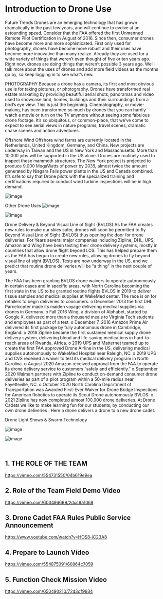 # Introduction to Drone Use

Future Trends
Drones are an emerging technology that has grown dramatically in the past few years, and will continue to evolve at an astounding speed. Consider that the FAA offered the first Unmanned Remote Pilot Certification in August of 2016. Since then, consumer drones have become more and more sophisticated. First only used for photography, drones have become more robust and their uses have become more innovative than many realize. Already they are used for a wide variety of things that weren’t even thought of five or ten years ago. 
Right now, drones are doing things that weren’t possible 3 years ago.
We’ll talk more about the uses of drones and add more field videos as the months go by, so keep logging in to see what’s new.

PHOTOGRAPHY
Because a drone has a camera, its first and most obvious use is for taking pictures, or photography. Drones have transformed real estate marketing by providing beautiful aerial shots, panoramas and video used to showcase land, homes, buildings and their surroundings from a bird’s eye view. This is just the beginning. Cinematography, or movie-making, has been transformed so much by drones that you can hardly watch a movie or turn on the TV anymore without seeing some fabulous drone footage. It’s so ubiquitous, or common-place, that we’ve come to expect to see aerial views in nature programs, travel scenes, dramatic chase scenes and action adventures. 
 
Offshore Wind
Offshore wind farms are currently located in the Netherlands, United Kingdom, Germany, and China. New projects are underway in Taiwan and the US in New York and Massachusetts. More than 10,000 jobs will be supported in the US alone. Drones are routinely used to inspect these mammoth structures. The New York project is projected to produce 9,000 MegaWatts of power by 2035, almost twice the amount generated by Niagara Falls power plants in the US and Canada combined. It’s safe to say that Drone pilots with the specialized training and certifications required to conduct wind turbine inspections will be in high demand. 
 
 ![image](https://github.com/ions29/cpp-reading-material/assets/127531384/75f98503-f87a-4f03-8229-e04edbbc9d0c)

Other Drone Uses
![image](https://github.com/ions29/cpp-reading-material/assets/127531384/7cb00ff0-b02c-42b7-b9d1-fd2ad35926e2)

![image](https://github.com/ions29/cpp-reading-material/assets/127531384/a9437ecc-59fa-4a3b-8071-14148b12881c)




Drone Delivery & Beyond Visual Line of Sight (BVLOS)
As the FAA creates new rules to make our skies safer, drones will soon be permitted to fly Beyond Visual Line of Sight (BVLOS) thus opening the door for drone deliveries. For Years several major companies including Zipline, DHL, UPS, Amazon and Wing have been testing their drone delivery systems, mostly in countries that allow drone flight beyond LOS. This has helped prepare them as the FAA has begun to create new rules, allowing drones to fly beyond visual line of sight (BVLOS). Tests are now underway in the US, and we predict that routine drone deliveries will be “a thing” in the next couple of years.

The FAA has been granting BVLOS drone waivers to operate autonomously in certain cases and in specific areas, with North Carolina becoming the first state in the US to be granted routine flights BVLOS in 2019 to deliver tissue samples and medical supplies at WakeMed center.
The race is on for retailers to begin deliveries to consumers.
o	December 2013 the first DHL Parcelcopter made its maiden voyage delivering medical supplies via drones in Germany.
o	Fall 2016 Wing, a division of Alphabet, started by Google X, delivered more than a thousand meals to Virginia Tech students and employees as part of a test. 
o	December 7, 2016 Amazon Prime Air delivered its first package by fully autonomous drone in Cambridge, England.
o	2016 Zipline became the first sustained medical supply drone delivery system, delivering blood and life-saving medications in hard-to-reach areas of Rwanda, Africa.
o	2019 UPS and Matternet teamed up to create the first FAA approved Drone Airline in the US, delivering medical supplies autonomously to WakeMed Hospital near Raleigh, NC.
o	2019 UPS and CVS received a waiver to test its medical delivery program in North Carolina.
o	August 2020 Amazon received approval from the FAA to operate its drone delivery service to customers “safely and efficiently.”
o	September 2020 Walmart partners with Zipline to conduct on-demand consumer drone deliveries as part of a pilot program within a 50-mile radius near Fayetteville, NC.
o	October 2020 North Carolina Department of Transportation was Awarded First-Ever Waiver for Drone Bridge Inspections for American Robotics to operate its Scout Drone autonomously BVLOS.
o	2021 Zipline has now completed almost 100,000 drone deliveries.
At Drone Cadets we like to make learning fun for our students, by conducting our own drone deliveries . Here a drone delivers a drone to a new drone cadet.


Drone Light Shows & Swarm Technology

![image](https://github.com/ions29/cpp-reading-material/assets/127531384/c64d5933-7db7-47bb-bda8-92e819f642ed)


 ![image](https://github.com/ions29/cpp-reading-material/assets/127531384/8fd6bd3b-a0b5-4fcb-b529-6ced4ea41f56)

<br>

## 1.	THE ROLE OF THE TEAM
https://vimeo.com/554731550/04b619e9ea

## 2. Role of the Team Field Demo Video
https://vimeo.com/603496689/2dcc8a1068

## 3. Drone Cadet FAA Rules Public Service Announcement
https://www.youtube.com/watch?v=HOS8-iC23A8

## 4. Prepare to Launch Video
https://vimeo.com/554875091/60864c7059

## 5. Function Check Mission Video
https://vimeo.com/650490210/72d3df9934



